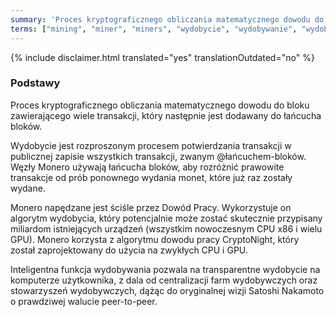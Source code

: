 ```yaml
---
summary: 'Proces kryptograficznego obliczania matematycznego dowodu do bloku zawierającego wiele transakcji, który następnie jest dodawany do łańcucha bloków'
terms: ["mining", "miner", "miners", "wydobycie", "wydobywanie", "wydobywania", "wydobycia", "górnik", "górnicy", "górnika", "górnikowi", "górnikom", "górnikami", "górników", "wydobyciem"]
---
```


{% include disclaimer.html translated="yes" translationOutdated="no" %}

### Podstawy

Proces kryptograficznego obliczania matematycznego dowodu do bloku
zawierającego wiele transakcji, który następnie jest dodawany do łańcucha
bloków.

Wydobycie jest rozproszonym procesem potwierdzania transakcji w publicznej
zapisie wszystkich transakcji, zwanym @łańcuchem-bloków. Węzły Monero
używają łańcucha bloków, aby rozróżnić prawowite transakcje od prób
ponownego wydania monet, które już raz zostały wydane.

Monero napędzane jest ściśle przez Dowód Pracy. Wykorzystuje on algorytm
wydobycia, który potencjalnie może zostać skutecznie przypisany miliardom
istniejących urządzeń (wszystkim nowoczesnym CPU x86 i wielu GPU). Monero
korzysta z algorytmu dowodu pracy CryptoNight, który został zaprojektowany
do użycia na zwykłych CPU i GPU.

Inteligentna funkcja wydobywania pozwala na transparentne wydobycie na
komputerze użytkownika, z dala od centralizacji farm wydobywczych oraz
stowarzyszeń wydobywczych, dążąc do oryginalnej wizji Satoshi Nakamoto o
prawdziwej walucie peer-to-peer.
